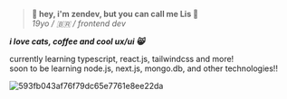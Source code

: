 >**👋 hey, i'm zendev, but you can call me Lis 🦎**  
_19yo / 🇧🇷  / frontend dev_

_**i love cats, coffee and cool ux/ui 😸**_

currently learning typescript, react.js, tailwindcss and more!  
soon to be learning node.js, next.js, mongo.db, and other technologies!!

![593fb043af76f79dc65e7761e8ee22da](https://github.com/zendevdev/zendevdev/assets/128332201/106ba788-5198-433b-9f11-c16b1d2efdb5)
